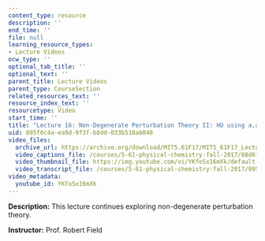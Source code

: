 ```yaml
---
content_type: resource
description: ''
end_time: ''
file: null
learning_resource_types:
- Lecture Videos
ocw_type: ''
optional_tab_title: ''
optional_text: ''
parent_title: Lecture Videos
parent_type: CourseSection
related_resources_text: ''
resource_index_text: ''
resourcetype: Video
start_time: ''
title: "Lecture 16: Non-Degenerate Perturbation Theory II: HO using a,a\u2020"
uid: 895f0c4a-ea9d-9f3f-b8dd-033b518ab040
video_files:
  archive_url: https://archive.org/download/MIT5.61F17/MIT5_61F17_Lecture_16_300k.mp4
  video_captions_file: /courses/5-61-physical-chemistry-fall-2017/88d6f982139d5eb4999babeb2df756bc_YKfoSx16mXk.vtt
  video_thumbnail_file: https://img.youtube.com/vi/YKfoSx16mXk/default.jpg
  video_transcript_file: /courses/5-61-physical-chemistry-fall-2017/9950364e954f3001d98cd2cd1b3808e3_YKfoSx16mXk.pdf
video_metadata:
  youtube_id: YKfoSx16mXk
---
```


**Description:** This lecture continues exploring non-degenerate perturbation theory.

**Instructor:** Prof. Robert Field




